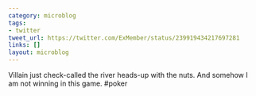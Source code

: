 ```yaml
---
category: microblog
tags:
- twitter
tweet_url: https://twitter.com/ExMember/status/239919434217697281
links: []
layout: microblog
---
```

Villain just check-called the river heads-up with the nuts. And somehow I am not winning in this game. #poker
